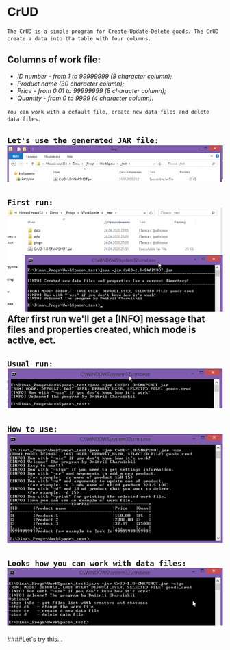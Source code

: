 # CrUD
`The CrUD is a simple program for Create-Update-Delete goods.
The CrUD create a data into tha table with four columns.`

Columns of work file:
---------------------
+ _ID number - from 1 to 99999999 (8 character column);_
+ _Product name (30 character column);_
+ _Price - from 0.01 to 99999999  (8 character column);_
+ _Quantity - from 0 to 9999      (4 character column)._

``You can work with a default file, create new data files and delete data files.``

`Let's use the generated JAR file:`
![put](for_readme/1.png "put to the directory you need")
---
`First run:`
![first run](for_readme/first_run.png "first run with cmd")
After first run we'll get a [INFO] message that files and properties created, which mode is active, ect.
---
`Usual run:`
![usual run](for_readme/second_run.png "another runs")
---
`How to use:`
![use](for_readme/use.png "when you run with '-use'")
---
`Looks how you can work with data files:`
![stgs](for_readme/stgs.png "when you run with '-stgs'" )
---
####Let's try this...